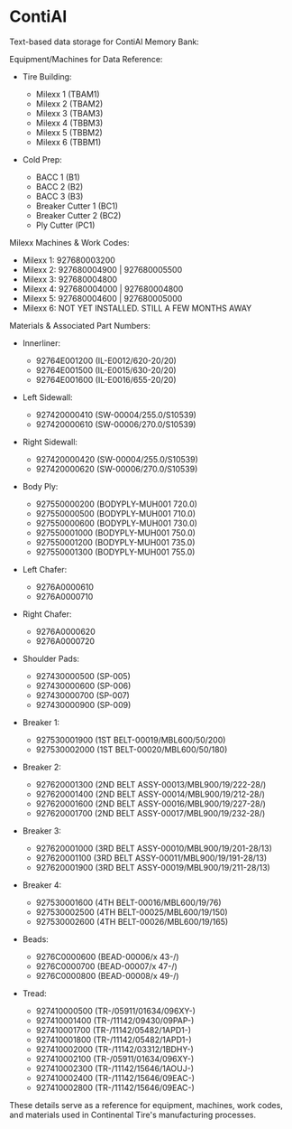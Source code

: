 # ContiAI
Text-based data storage for ContiAI Memory Bank:

Equipment/Machines for Data Reference:
- Tire Building:
   - Milexx 1 (TBAM1)
   - Milexx 2 (TBAM2)
   - Milexx 3 (TBAM3)
   - Milexx 4 (TBBM3)
   - Milexx 5 (TBBM2)
   - Milexx 6 (TBBM1)

- Cold Prep:
   - BACC 1 (B1)
   - BACC 2 (B2)
   - BACC 3 (B3)
   - Breaker Cutter 1 (BC1)
   - Breaker Cutter 2 (BC2)
   - Ply Cutter (PC1)

Milexx Machines & Work Codes:
- Milexx 1: 927680003200
- Milexx 2: 927680004900 | 927680005500
- Milexx 3: 927680004800
- Milexx 4: 927680004000 | 927680004800
- Milexx 5: 927680004600 | 927680005000
- Milexx 6: NOT YET INSTALLED. STILL A FEW MONTHS AWAY

Materials & Associated Part Numbers:
- Innerliner:
   - 92764E001200 (IL-E0012/620-20/20)
   - 92764E001500 (IL-E0015/630-20/20)
   - 92764E001600 (IL-E0016/655-20/20)

- Left Sidewall:
   - 927420000410 (SW-00004/255.0/S10539)
   - 927420000610 (SW-00006/270.0/S10539)

- Right Sidewall:
   - 927420000420 (SW-00004/255.0/S10539)
   - 927420000620 (SW-00006/270.0/S10539)

- Body Ply:
   - 927550000200 (BODYPLY-MUH001 720.0)
   - 927550000500 (BODYPLY-MUH001 710.0)
   - 927550000600 (BODYPLY-MUH001 730.0)
   - 927550001000 (BODYPLY-MUH001 750.0)
   - 927550001200 (BODYPLY-MUH001 735.0)
   - 927550001300 (BODYPLY-MUH001 755.0)

- Left Chafer:
   - 9276A0000610
   - 9276A0000710

- Right Chafer:
   - 9276A0000620
   - 9276A0000720

- Shoulder Pads:
   - 927430000500 (SP-005)
   - 927430000600 (SP-006)
   - 927430000700 (SP-007)
   - 927430000900 (SP-009)

- Breaker 1:
   - 927530001900 (1ST BELT-00019/MBL600/50/200)
   - 927530002000 (1ST BELT-00020/MBL600/50/180)

- Breaker 2:
   - 927620001300 (2ND BELT ASSY-00013/MBL900/19/222-28/)
   - 927620001400 (2ND BELT ASSY-00014/MBL900/19/212-28/)
   - 927620001600 (2ND BELT ASSY-00016/MBL900/19/227-28/)
   - 927620001700 (2ND BELT ASSY-00017/MBL900/19/232-28/)

- Breaker 3:
   - 927620001000 (3RD BELT ASSY-00010/MBL900/19/201-28/13)
   - 927620001100 (3RD BELT ASSY-00011/MBL900/19/191-28/13)
   - 927620001900 (3RD BELT ASSY-00019/MBL900/19/211-28/13)

- Breaker 4:
   - 927530001600 (4TH BELT-00016/MBL600/19/76)
   - 927530002500 (4TH BELT-00025/MBL600/19/150)
   - 927530002600 (4TH BELT-00026/MBL600/19/165)

- Beads:
   - 9276C0000600 (BEAD-00006/x 43-/)
   - 9276C0000700 (BEAD-00007/x 47-/)
   - 9276C0000800 (BEAD-00008/x 49-/)

- Tread:
   - 927410000500 (TR-/05911/01634/096XY-)
   - 927410001400 (TR-/11142/09430/09PAP-)
   - 927410001700 (TR-/11142/05482/1APD1-)
   - 927410001800 (TR-/11142/05482/1APD1-)
   - 927410002000 (TR-/11142/03312/1BDHY-)
   - 927410002100 (TR-/05911/01634/096XY-)
   - 927410002300 (TR-/11142/15646/1AOUJ-)
   - 927410002400 (TR-/11142/15646/09EAC-)
   - 927410002800 (TR-/11142/15646/09EAC-)

These details serve as a reference for equipment, machines, work codes, and materials used in Continental Tire's manufacturing processes.
